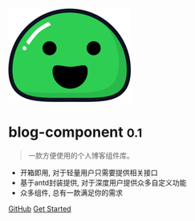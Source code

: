 <!-- _coverpage.md -->

![logo](icon.svg)

# blog-component <small>0.1</small>

> 一款方便使用的个人博客组件库。

-   开箱即用, 对于轻量用户只需要提供相关接口
-   基于antd封装提供, 对于深度用户提供众多自定义功能
-   众多组件, 总有一款满足你的需求

[GitHub](https://github.com/miku3333/blog-component)
[Get Started](/quickstart.md)
